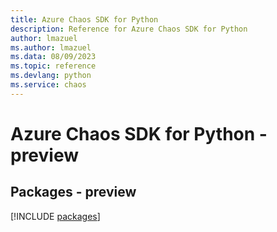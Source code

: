 ```yaml
---
title: Azure Chaos SDK for Python
description: Reference for Azure Chaos SDK for Python
author: lmazuel
ms.author: lmazuel
ms.data: 08/09/2023
ms.topic: reference
ms.devlang: python
ms.service: chaos
---
```

# Azure Chaos SDK for Python - preview
## Packages - preview
[!INCLUDE [packages](chaos-index.md)]